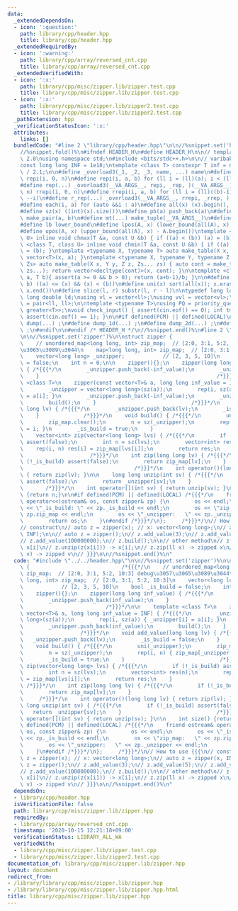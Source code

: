 ```yaml
---
data:
  _extendedDependsOn:
  - icon: ':question:'
    path: library/cpp/header.hpp
    title: library/cpp/header.hpp
  _extendedRequiredBy:
  - icon: ':warning:'
    path: library/cpp/array/reversed_cnt.cpp
    title: library/cpp/array/reversed_cnt.cpp
  _extendedVerifiedWith:
  - icon: ':x:'
    path: library/cpp/misc/zipper.lib/zipper.test.cpp
    title: library/cpp/misc/zipper.lib/zipper.test.cpp
  - icon: ':x:'
    path: library/cpp/misc/zipper.lib/zipper2.test.cpp
    title: library/cpp/misc/zipper.lib/zipper2.test.cpp
  _pathExtension: hpp
  _verificationStatusIcon: ':x:'
  attributes:
    links: []
  bundledCode: "#line 2 \"library/cpp/header.hpp\"\n\n//%snippet.set('header')%\n\
    //%snippet.fold()%\n#ifndef HEADER_H\n#define HEADER_H\n\n// template version\
    \ 2.0\nusing namespace std;\n#include <bits/stdc++.h>\n\n// varibable settings\n\
    const long long INF = 1e18;\ntemplate <class T> constexpr T inf = numeric_limits<T>::max()\
    \ / 2.1;\n\n#define _overload3(_1, _2, _3, name, ...) name\n#define _rep(i, n)\
    \ repi(i, 0, n)\n#define repi(i, a, b) for (ll i = (ll)(a); i < (ll)(b); ++i)\n\
    #define rep(...) _overload3(__VA_ARGS__, repi, _rep, )(__VA_ARGS__)\n#define _rrep(i,\
    \ n) rrepi(i, 0, n)\n#define rrepi(i, a, b) for (ll i = (ll)((b)-1); i >= (ll)(a);\
    \ --i)\n#define r_rep(...) _overload3(__VA_ARGS__, rrepi, _rrep, )(__VA_ARGS__)\n\
    #define each(i, a) for (auto &&i : a)\n#define all(x) (x).begin(), (x).end()\n\
    #define sz(x) ((int)(x).size())\n#define pb(a) push_back(a)\n#define mp(a, b)\
    \ make_pair(a, b)\n#define mt(...) make_tuple(__VA_ARGS__)\n#define ub upper_bound\n\
    #define lb lower_bound\n#define lpos(A, x) (lower_bound(all(A), x) - A.begin())\n\
    #define upos(A, x) (upper_bound(all(A), x) - A.begin())\ntemplate <class T, class\
    \ U> inline void chmax(T &a, const U &b) { if ((a) < (b)) (a) = (b); }\ntemplate\
    \ <class T, class U> inline void chmin(T &a, const U &b) { if ((a) > (b)) (a)\
    \ = (b); }\ntemplate <typename X, typename T> auto make_table(X x, T a) { return\
    \ vector<T>(x, a); }\ntemplate <typename X, typename Y, typename Z, typename...\
    \ Zs> auto make_table(X x, Y y, Z z, Zs... zs) { auto cont = make_table(y, z,\
    \ zs...); return vector<decltype(cont)>(x, cont); }\n\ntemplate <class T> T cdiv(T\
    \ a, T b){ assert(a >= 0 && b > 0); return (a+b-1)/b; }\n\n#define is_in(x, a,\
    \ b) ((a) <= (x) && (x) < (b))\n#define uni(x) sort(all(x)); x.erase(unique(all(x)),\
    \ x.end())\n#define slice(l, r) substr(l, r - l)\n\ntypedef long long ll;\ntypedef\
    \ long double ld;\nusing vl = vector<ll>;\nusing vvl = vector<vl>;\nusing pll\
    \ = pair<ll, ll>;\n\ntemplate <typename T>\nusing PQ = priority_queue<T, vector<T>,\
    \ greater<T>>;\nvoid check_input() { assert(cin.eof() == 0); int tmp; cin >> tmp;\
    \ assert(cin.eof() == 1); }\n\n#if defined(PCM) || defined(LOCAL)\n#else\n#define\
    \ dump(...) ;\n#define dump_1d(...) ;\n#define dump_2d(...) ;\n#define cerrendl\
    \ ;\n#endif\n\n#endif /* HEADER_H */\n//%snippet.end()%\n#line 2 \"library/cpp/misc/zipper.lib/zipper.hpp\"\
    \n\n//%snippet.set('zipper')%\n\nstruct zipper {                             /*{{{*/\n\
    \    // unordered_map<long long, int> zip_map;  // [2:0, 3:1, 5:2, 10:3] debug\u3057\
    \u3065\u3089\u3044\n    map<long long, int> zip_map;  // [2:0, 3:1, 5:2, 10:3]\n\
    \    vector<long long> _unzipper;            // [2, 3, 5, 10]\n    bool _is_build\
    \ = false;\n    int n = 0;\n\n    zipper(){};\n    zipper(long long inf_value)\
    \ { /*{{{*/\n        _unzipper.push_back(-inf_value);\n        _unzipper.push_back(inf_value);\n\
    \    }                                                        /*}}}*/\n\n    template\
    \ <class T>\n    zipper(const vector<T>& a, long long inf_value = INF) { /*{{{*/\n\
    \        _unzipper = vector<long long>(sz(a));\n        rep(i, sz(a)) { _unzipper[i]\
    \ = a[i]; }\n        _unzipper.push_back(-inf_value);\n        _unzipper.push_back(inf_value);\n\
    \        build();\n    }                              /*}}}*/\n    void add_value(long\
    \ long lv) { /*{{{*/\n        _unzipper.push_back(lv);\n        _is_build = false;\n\
    \    }              /*}}}*/\n    void build() { /*{{{*/\n        uni(_unzipper);\n\
    \        zip_map.clear();\n        n = sz(_unzipper);\n        rep(i, n) { zip_map[_unzipper[i]]\
    \ = i; }\n        _is_build = true;\n    }                              /*}}}*/\n\
    \    vector<int> zip(vector<long long> lvs) { /*{{{*/\n        if (!_is_build)\
    \ assert(false);\n        int n = sz(lvs);\n        vector<int> res(n);\n    \
    \    rep(i, n) res[i] = zip_map[lvs[i]];\n        return res;\n    }         \
    \                     /*}}}*/\n    int zip(long long lv) { /*{{{*/\n        if\
    \ (!_is_build) assert(false);\n        return zip_map[lv];\n    }            \
    \                                   /*}}}*/\n    int operator()(long long lv)\
    \ { return zip(lv); }\n\n    long long unzip(int sv) { /*{{{*/\n        if (!_is_build)\
    \ assert(false);\n        return _unzipper[sv];\n    }                       \
    \       /*}}}*/\n    int operator[](int sv) { return unzip(sv); }\n\n    int size()\
    \ {return n;}\n\n#if defined(PCM) || defined(LOCAL) /*{{{*/\n    friend ostream&\
    \ operator<<(ostream& os, const zipper& zp) {\n        os << endl;\n        os\
    \ << \"_is_build: \" << zp._is_build << endl;\n        os << \"zip_map:   \" <<\
    \ zp.zip_map << endl;\n        os << \"_unzipper:   \" << zp._unzipper << endl;\n\
    \        return os;\n    }\n#endif /*}}}*/\n};     /*}}}*/\n// How to use {{{\n\
    // construct\n// auto z = zipper(x); // x: vector<long long>;\n// auto z = zipper(x,\
    \ INF);\n\n// auto z = zipper();\n// z.add_value(3);\n// z.add_value(5);\n// z.add_value(10);\n\
    // z.add_value(100000000);\n// z.build();\n\n// other method\n// z(x[i]); -> zipped\
    \ x[i]\n// z.unzip(z(x[i])) -> x[i];\n// z.zip(ll x) -> zipped x\n// z.zip(vl\
    \ v) -> zipped v\n// }}}\n\n//%snippet.end()%\n"
  code: "#include \"../../header.hpp\"\n\n//%snippet.set('zipper')%\n\nstruct zipper\
    \ {                             /*{{{*/\n    // unordered_map<long long, int>\
    \ zip_map;  // [2:0, 3:1, 5:2, 10:3] debug\u3057\u3065\u3089\u3044\n    map<long\
    \ long, int> zip_map;  // [2:0, 3:1, 5:2, 10:3]\n    vector<long long> _unzipper;\
    \            // [2, 3, 5, 10]\n    bool _is_build = false;\n    int n = 0;\n\n\
    \    zipper(){};\n    zipper(long long inf_value) { /*{{{*/\n        _unzipper.push_back(-inf_value);\n\
    \        _unzipper.push_back(inf_value);\n    }                              \
    \                          /*}}}*/\n\n    template <class T>\n    zipper(const\
    \ vector<T>& a, long long inf_value = INF) { /*{{{*/\n        _unzipper = vector<long\
    \ long>(sz(a));\n        rep(i, sz(a)) { _unzipper[i] = a[i]; }\n        _unzipper.push_back(-inf_value);\n\
    \        _unzipper.push_back(inf_value);\n        build();\n    }            \
    \                  /*}}}*/\n    void add_value(long long lv) { /*{{{*/\n     \
    \   _unzipper.push_back(lv);\n        _is_build = false;\n    }              /*}}}*/\n\
    \    void build() { /*{{{*/\n        uni(_unzipper);\n        zip_map.clear();\n\
    \        n = sz(_unzipper);\n        rep(i, n) { zip_map[_unzipper[i]] = i; }\n\
    \        _is_build = true;\n    }                              /*}}}*/\n    vector<int>\
    \ zip(vector<long long> lvs) { /*{{{*/\n        if (!_is_build) assert(false);\n\
    \        int n = sz(lvs);\n        vector<int> res(n);\n        rep(i, n) res[i]\
    \ = zip_map[lvs[i]];\n        return res;\n    }                             \
    \ /*}}}*/\n    int zip(long long lv) { /*{{{*/\n        if (!_is_build) assert(false);\n\
    \        return zip_map[lv];\n    }                                          \
    \     /*}}}*/\n    int operator()(long long lv) { return zip(lv); }\n\n    long\
    \ long unzip(int sv) { /*{{{*/\n        if (!_is_build) assert(false);\n     \
    \   return _unzipper[sv];\n    }                              /*}}}*/\n    int\
    \ operator[](int sv) { return unzip(sv); }\n\n    int size() {return n;}\n\n#if\
    \ defined(PCM) || defined(LOCAL) /*{{{*/\n    friend ostream& operator<<(ostream&\
    \ os, const zipper& zp) {\n        os << endl;\n        os << \"_is_build: \"\
    \ << zp._is_build << endl;\n        os << \"zip_map:   \" << zp.zip_map << endl;\n\
    \        os << \"_unzipper:   \" << zp._unzipper << endl;\n        return os;\n\
    \    }\n#endif /*}}}*/\n};     /*}}}*/\n// How to use {{{\n// construct\n// auto\
    \ z = zipper(x); // x: vector<long long>;\n// auto z = zipper(x, INF);\n\n// auto\
    \ z = zipper();\n// z.add_value(3);\n// z.add_value(5);\n// z.add_value(10);\n\
    // z.add_value(100000000);\n// z.build();\n\n// other method\n// z(x[i]); -> zipped\
    \ x[i]\n// z.unzip(z(x[i])) -> x[i];\n// z.zip(ll x) -> zipped x\n// z.zip(vl\
    \ v) -> zipped v\n// }}}\n\n//%snippet.end()%\n"
  dependsOn:
  - library/cpp/header.hpp
  isVerificationFile: false
  path: library/cpp/misc/zipper.lib/zipper.hpp
  requiredBy:
  - library/cpp/array/reversed_cnt.cpp
  timestamp: '2020-10-15 12:21:18+09:00'
  verificationStatus: LIBRARY_ALL_WA
  verifiedWith:
  - library/cpp/misc/zipper.lib/zipper.test.cpp
  - library/cpp/misc/zipper.lib/zipper2.test.cpp
documentation_of: library/cpp/misc/zipper.lib/zipper.hpp
layout: document
redirect_from:
- /library/library/cpp/misc/zipper.lib/zipper.hpp
- /library/library/cpp/misc/zipper.lib/zipper.hpp.html
title: library/cpp/misc/zipper.lib/zipper.hpp
---
```

